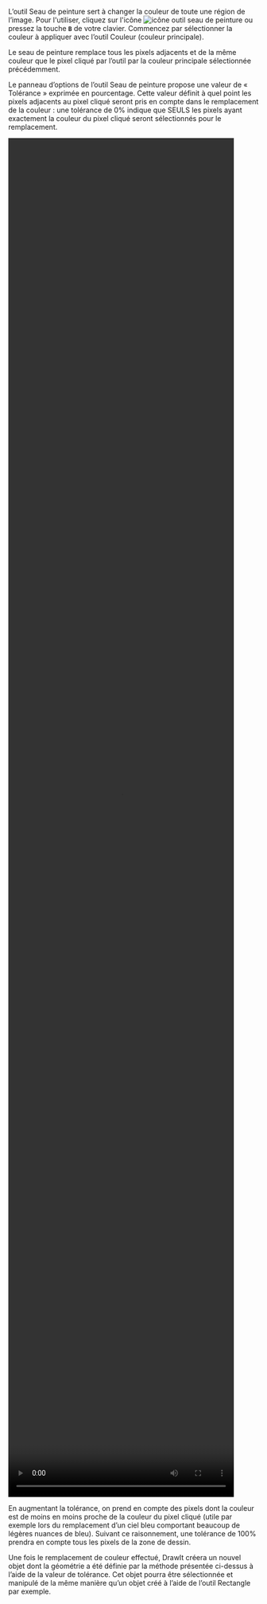 L’outil Seau de peinture sert à changer la couleur de toute une région de l’image. Pour l'utiliser, cliquez sur l'icône ![icône outil seau de peinture](./assets/sidebar-icons/bucket.png) ou pressez la touche **`B`** de votre clavier. Commencez par sélectionner la couleur à appliquer avec l’outil Couleur (couleur principale).

Le seau de peinture remplace tous les pixels adjacents et de la même couleur que le pixel cliqué par l’outil par la couleur principale sélectionnée précédemment.

 Le panneau d’options de l’outil Seau de peinture propose une valeur de « Tolérance » exprimée en pourcentage. Cette valeur définit à quel point les pixels adjacents au pixel cliqué seront pris en compte dans le remplacement de la couleur : une tolérance de 0% indique que SEULS les pixels ayant exactement la couleur du pixel cliqué seront sélectionnés pour le remplacement. 

<video width="90%" height="70%" class="doc-fig" autoplay loop>
    <source src="./assets/doc/vid/bucket.webm" type="video/webm">
</video>

En augmentant la tolérance, on prend en compte des pixels dont la couleur est de moins en moins proche de la couleur du pixel cliqué (utile par exemple lors du remplacement d’un ciel bleu comportant beaucoup de légères nuances de bleu). Suivant ce raisonnement, une tolérance de 100% prendra en compte tous les pixels de la zone de dessin. 

Une fois le remplacement de couleur effectué, DrawIt créera un nouvel objet dont la géométrie a été définie par la méthode présentée ci-dessus à l’aide de la valeur de tolérance. Cet objet pourra être sélectionnée et manipulé de la même manière qu’un objet créé à l’aide de l’outil Rectangle par exemple.

